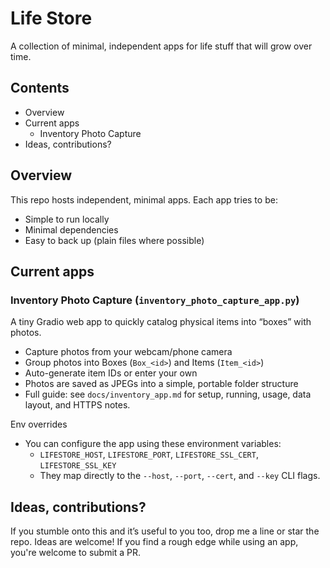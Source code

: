 # Life Store

A collection of minimal, independent apps for life stuff that will grow over time.

## Contents

- Overview
- Current apps
  - Inventory Photo Capture
- Ideas, contributions?

## Overview

This repo hosts independent, minimal apps. Each app tries to be:

- Simple to run locally
- Minimal dependencies
- Easy to back up (plain files where possible)

## Current apps

### Inventory Photo Capture (`inventory_photo_capture_app.py`)

A tiny Gradio web app to quickly catalog physical items into “boxes” with photos.

- Capture photos from your webcam/phone camera
- Group photos into Boxes (`Box_<id>`) and Items (`Item_<id>`)
- Auto-generate item IDs or enter your own
- Photos are saved as JPEGs into a simple, portable folder structure
- Full guide: see `docs/inventory_app.md` for setup, running, usage, data layout, and HTTPS notes.

Env overrides

- You can configure the app using these environment variables:
  - `LIFESTORE_HOST`, `LIFESTORE_PORT`, `LIFESTORE_SSL_CERT`, `LIFESTORE_SSL_KEY`
  - They map directly to the `--host`, `--port`, `--cert`, and `--key` CLI flags.

## Ideas, contributions?

If you stumble onto this and it’s useful to you too, drop me a line or star the repo. Ideas are welcome! If you find a rough edge while using an app, you're welcome to submit a PR.
